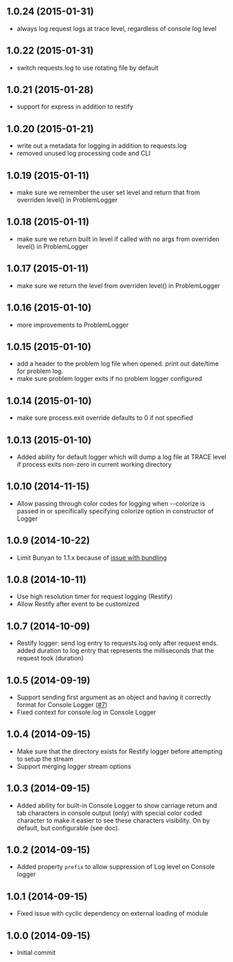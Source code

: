 ## 1.0.24 (2015-01-31)

- always log request logs at trace level, regardless of console log level

## 1.0.22 (2015-01-31)

- switch requests.log to use rotating file by default

## 1.0.21 (2015-01-28)

- support for express in addition to restify

## 1.0.20 (2015-01-21)

- write out a metadata for logging in addition to requests.log
- removed unused log processing code and CLI

## 1.0.19 (2015-01-11)

- make sure we remember the user set level and return that from overriden level() in ProblemLogger

## 1.0.18 (2015-01-11)

- make sure we return built in level if called with no args from overriden level() in ProblemLogger

## 1.0.17 (2015-01-11)

- make sure we return the level from overriden level() in ProblemLogger

## 1.0.16 (2015-01-10)

- more improvements to ProblemLogger

## 1.0.15 (2015-01-10)

- add a header to the problem log file when opened. print out date/time for problem log.
- make sure problem logger exits if no problem logger configured

## 1.0.14 (2015-01-10)

- make sure process.exit override defaults to 0 if not specified

## 1.0.13 (2015-01-10)

- Added ability for default logger which will dump a log file at TRACE level if process exits non-zero in current working directory

## 1.0.10 (2014-11-15)

- Allow passing through color codes for logging when --colorize is passed in or specifically specifying colorize option in constructor of Logger

## 1.0.9 (2014-10-22)

- Limit Bunyan to 1.1.x because of [issue with bundling](https://github.com/appcelerator/appc-logger/commit/af72f1f5f3a14ef96e188620defadcd58b7ce3a4)

## 1.0.8 (2014-10-11)

- Use high resolution timer for request logging (Restify)
- Allow Restify after event to be customized

## 1.0.7 (2014-10-09)

- Restify logger: send log entry to requests.log only after request ends. added duration to log entry that represents the milliseconds that the request took (duration)

## 1.0.5 (2014-09-19)

- Support sending first argument as an object and having it correctly format for Console Logger ([#7](https://github.com/appcelerator/appc-logger/issues/7))
- Fixed context for console.log in Console Logger

## 1.0.4 (2014-09-15)

- Make sure that the directory exists for Restify logger before attempting to setup the stream
- Support merging logger stream options

## 1.0.3 (2014-09-15)

- Added ability for built-in Console Logger to show carriage return and tab characters in console output (only) with special color coded character to make it easier to see these characters visibility.  On by default, but configurable (see doc).

## 1.0.2 (2014-09-15)

- Added property `prefix` to allow suppression of Log level on Console logger

## 1.0.1 (2014-09-15)

- Fixed issue with cyclic dependency on external loading of module

## 1.0.0 (2014-09-15)

- Initial commit

